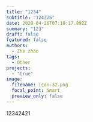 ```yaml
---
title: "1234"
subtitle: "124325"
date: 2020-04-26T07:10:17.892Z
summary: "123"
draft: false
featured: false
authors:
  - Zhe zhao
tags:
  - Other
projects:
  - "true"
image:
  filename: icon-32.png
  focal_point: Smart
  preview_only: false
---
```

12342421